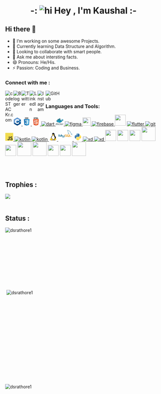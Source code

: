 <h1 align = "center"><b> -: <img src="https://user-images.githubusercontent.com/1303154/88677602-1635ba80-d120-11ea-84d8-d263ba5fc3c0.gif" width="30px" height="32px" alt="hi"> Hey , I'm Kaushal :- </b></h1> 

<!--  
<div align ='center'>
<img align ="center" width = "80" src ="https://raw.githubusercontent.com/dsrathore1/dsrathore1/main/Images/WeFarmous.png" />
</div> -->
 
## Hi there 👋
- 🔭 I’m working on some awesome Projects.
- 🌱 Currently learning Data Structure and Algorithm.
- 👯 Looking to collaborate with smart people.
- 💬 Ask me about intersting facts.
- 😄 Pronouns: He/His.
- ⚡ Passion: Coding and Business.

### Connect with me :

[<img align="left" alt="codeSTACKr.com" width="26px" src="https://upload.wikimedia.org/wikipedia/commons/8/82/Telegram_logo.svg" />](https://t.me/wefarmous)
[<img align="left" alt="Blogger" width="26px" src="https://upload.wikimedia.org/wikipedia/commons/3/31/Blogger.svg" />](https://www.blogger.com/blog/posts/1278161429302448156?hl=en&tab=jj)
[<img align="left" alt="Twitter" width="26px" src="https://www.svgrepo.com/show/157815/twitter.svg" />](https://twitter.com/dsrathore_1)
[<img align="left" alt="LinkedIn" width="26px" src="https://upload.wikimedia.org/wikipedia/commons/c/c9/Linkedin.svg" />](https://www.linkedin.com/in/dsrathore1/)
[<img align="left" alt="Instagram" width="26px" src="https://www.svgrepo.com/show/111199/instagram.svg" />](https://www.instagram.com/ds_king__/)
[<img align="left" alt="GitHub" width="46px" src="https://cdn.jsdelivr.net/gh/devicons/devicon/icons/github/github-original-wordmark.svg" />](https://github.com/dsrathore1)

<br />

<h3 align="left">Languages and Tools:</h3>
<p align="left"> 
<a href="https://www.w3schools.com/cpp/" target="_blank"> <img src="https://raw.githubusercontent.com/devicons/devicon/master/icons/cplusplus/cplusplus-original.svg" alt="cplusplus" width="26" height="26"/> </a>
<a href="https://www.w3schools.com/css/" target="_blank"> <img src="https://raw.githubusercontent.com/devicons/devicon/master/icons/css3/css3-original-wordmark.svg" alt="css3" width="26" height="26"/> </a>
<a href="https://www.w3.org/html/" target="_blank"> <img src="https://raw.githubusercontent.com/devicons/devicon/master/icons/html5/html5-original-wordmark.svg" alt="html5" width="26" height="26"/> </a>
<a href="https://dart.dev" target="_blank"> <img src="https://www.vectorlogo.zone/logos/dartlang/dartlang-icon.svg" alt="dart" width="26" height="26"/> </a>
<a href="https://www.docker.com/" target="_blank"> <img src="https://raw.githubusercontent.com/devicons/devicon/master/icons/docker/docker-original-wordmark.svg" alt="docker" width="26" height="26"/> </a>
<a href="https://www.figma.com/" target="_blank"> <img src="https://www.vectorlogo.zone/logos/figma/figma-icon.svg" alt="figma" width="26" height="26"/> </a>
<a href="https://www.behance.com/" target="_blank"> <img src="https://cdn.jsdelivr.net/gh/devicons/devicon/icons/behance/behance-original.svg" width="26" height="26"/> </a>
<a href="https://firebase.google.com/" target="_blank"> <img src="https://www.vectorlogo.zone/logos/firebase/firebase-icon.svg" alt="firebase" width="26" height="26"/> </a>
<a><img src="https://cdn.jsdelivr.net/gh/devicons/devicon/icons/react/react-original-wordmark.svg" height="35" width="35"/></a>
<a href="https://flutter.dev" target="_blank"> <img src="https://www.vectorlogo.zone/logos/flutterio/flutterio-icon.svg" alt="flutter" width="26" height="26"/> </a>
<a href="https://git-scm.com/" target="_blank"> <img src="https://www.vectorlogo.zone/logos/git-scm/git-scm-icon.svg" alt="git" width="26" height="26"/> </a>
<a href="https://developer.mozilla.org/en-US/docs/Web/JavaScript" target="_blank"> <img src="https://raw.githubusercontent.com/devicons/devicon/master/icons/javascript/javascript-original.svg" alt="javascript" width="26" height="26"/> </a>
<a href="https://kotlinlang.org" target="_blank"> <img src="https://www.vectorlogo.zone/logos/kotlinlang/kotlinlang-icon.svg" alt="kotlin" width="26" height="26"/> </a>
<a href="https://graphql.org/" target="_blank"> <img src="https://cdn.jsdelivr.net/gh/devicons/devicon/icons/graphql/graphql-plain-wordmark.svg" alt="kotlin" width="45" height="45"/> </a>
<a href="https://www.linux.org/" target="_blank"> <img src="https://raw.githubusercontent.com/devicons/devicon/master/icons/linux/linux-original.svg" alt="linux" width="26" height="26"/> </a>
<a href="https://www.mysql.com/" target="_blank"> <img src="https://raw.githubusercontent.com/devicons/devicon/master/icons/mysql/mysql-original-wordmark.svg" alt="mysql" width="46" height="46"/> </a>
<a href="https://www.python.org" target="_blank"> <img src="https://raw.githubusercontent.com/devicons/devicon/master/icons/python/python-original.svg" alt="python" width="26" height="26"/> </a>
<a href="https://www.adobe.com/products/xd.html" target="_blank"> <img src="https://cdn.worldvectorlogo.com/logos/adobe-xd.svg" alt="xd" width="26" height="26"/> </a>
<a href="https://www.java.com/en/" target="_blank"> <img src="https://cdn.jsdelivr.net/gh/devicons/devicon/icons/java/java-original-wordmark.svg"  alt="xd" width="35" height="35"/> </a>
<a><img src="https://cdn.jsdelivr.net/gh/devicons/devicon/icons/jenkins/jenkins-original.svg" height="35" width="35"/></a>
<a><img src="https://cdn.jsdelivr.net/gh/devicons/devicon/icons/ansible/ansible-original.svg" height="35" width="35"/></a>
<a><img src="https://cdn.jsdelivr.net/gh/devicons/devicon/icons/appwrite/appwrite-original.svg" height="35" width="35"/></a>
<a><img src="https://cdn.jsdelivr.net/gh/devicons/devicon/icons/amazonwebservices/amazonwebservices-plain-wordmark.svg" height="45" width="45"/></a> 
<a><img  src="https://cdn.jsdelivr.net/gh/devicons/devicon/icons/heroku/heroku-plain-wordmark.svg" height="35" width="35"/></a> 
<a><img src="https://cdn.jsdelivr.net/gh/devicons/devicon/icons/nodejs/nodejs-plain-wordmark.svg" height="45" width="45"/></a>  
<a><img src="https://cdn.jsdelivr.net/gh/devicons/devicon/icons/mongodb/mongodb-original-wordmark.svg" height="45" width="45"/></a>
<a><img src="https://cdn.jsdelivr.net/gh/devicons/devicon/icons/androidstudio/androidstudio-original.svg" height="35" width="35"/></a>  
<a><img src="https://cdn.jsdelivr.net/gh/devicons/devicon/icons/npm/npm-original-wordmark.svg" height="35" width="35"/></a> 
<a><img src="https://cdn.jsdelivr.net/gh/devicons/devicon/icons/yarn/yarn-original-wordmark.svg" height="45" width="45"/></a> 
</p>

<br />
<br />

## Trophies :
<img src="https://github-profile-trophy.vercel.app/?username=a8hok&theme=tokyonight&margin-w=15" />

<br />
<br />

## Status :

<p><img align="left" width="500" height="200" src="https://github-readme-stats.vercel.app/api/top-langs?username=dsrathore1&show_icons=true&locale=en&layout=compact&theme=bear" alt="dsrathore1" /></p>

<p>&nbsp;<img align="right" width="500" height="300"  src="https://github-readme-stats.vercel.app/api?username=dsrathore1&show_icons=true&locale=en&theme=bear"alt="dsrathore1" /></p>

<div align= "left">
<p><img align="center" width="500" height="200" src="https://github-readme-streak-stats.herokuapp.com/?user=dsrathore1&theme=bear" alt="dsrathore1" /></p>
</div>
